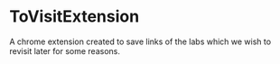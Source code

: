 # ToVisitExtension
A chrome extension created to save links of the labs which we wish to revisit later for some reasons.
